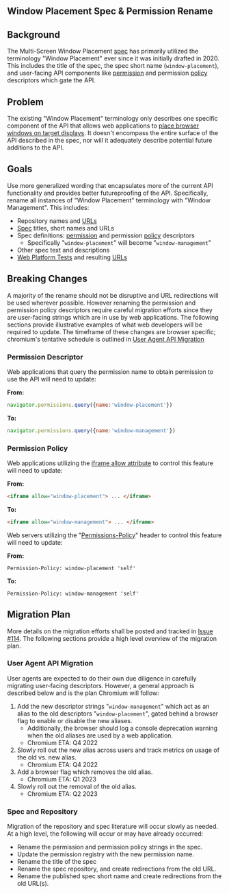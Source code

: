 ## Window Placement Spec & Permission Rename
## Background
The Multi-Screen Window Placement [spec](https://w3c.github.io/window-placement/) has primarily utilized the terminology "Window Placement" ever since it was initially drafted in 2020. This includes the title of the spec, the spec short name (`window-placement`), and user-facing API components like [permission](https://w3c.github.io/window-placement/#api-permission-api-integration) and permission [policy](https://w3c.github.io/window-placement/#api-permission-policy-integration) descriptors which gate the API.

## Problem
The existing "Window Placement" terminology only describes one specific component of the API that allows web applications to [place browser windows on target displays](https://w3c.github.io/window-placement/#api-window-attribute-and-method-definition-changes). It doesn't encompass the entire surface of the API described in the spec, nor will it adequately describe potential future additions to the API.

## Goals
Use more generalized wording that encapsulates more of the current API functionality and provides better futureproofing of the API. Specifically, rename all instances of "Window Placement" terminology with "Window Management". This includes:
*   Repository names and [URLs](https://github.com/w3c/window-placement)
*   [Spec](https://w3c.github.io/window-placement) titles, short names and URLs
*   Spec definitions: [permission](https://w3c.github.io/window-placement/#api-permission-api-integration) and permission [policy](https://w3c.github.io/window-placement/#api-permission-policy-integration) descriptors
    *   Specifically "`window-placement`" will become "`window-management`"
*   Other spec text and descriptions
*   [Web Platform Tests](https://github.com/web-platform-tests/wpt/tree/master/window-placement) and resulting [URLs](https://wpt.live/window-placement/)

## Breaking Changes
A majority of the rename should not be disruptive and URL redirections will be used wherever possible. However renaming the permission and permission policy descriptors require careful migration efforts since they are user-facing strings which are in use by web applications. The following sections provide illustrative examples of what web developers will be required to update. The timeframe of these changes are browser specific; chromium's tentative schedule is outlined in [User Agent API Migration](#user-agent-api-migration)

### Permission Descriptor
Web applications that query the permission name to obtain permission to use the API will need to update:

**From:**
```js
navigator.permissions.query({name:'window-placement'})
```

**To:**
```js
navigator.permissions.query({name:'window-management'})
```
### Permission Policy
Web applications utilizing the [iframe allow attribute](https://w3c.github.io/webappsec-permissions-policy/#iframe-allow-attribute) to control this feature will need to update:

**From:**
```html
<iframe allow="window-placement"> ... </iframe>
```

**To:**
```html
<iframe allow="window-management"> ... </iframe>
```
Web servers utilizing the "[Permissions-Policy](https://w3c.github.io/webappsec-permissions-policy/#permissions-policy-http-header-field)" header to control this feature will need to update:

**From:**
```
Permission-Policy: window-placement 'self'
```

**To:**
```
Permission-Policy: window-management 'self'
```

## Migration Plan
More details on the migration efforts shall be posted and tracked in [Issue #114](https://github.com/w3c/window-placement/issues/114). The following sections provide a high level overview of the migration plan.


### User Agent API Migration
User agents are expected to do their own due diligence in carefully migrating user-facing descriptors. However, a general approach is described below and is the plan Chromium will follow:
1. Add the new descriptor strings "`window-management`" which act as an alias to the old descriptors "`window-placement`", gated behind a browser flag to enable or disable the new aliases.
    * Additionally, the browser should log a console deprecation warning when the old aliases are used by a web application.
    * Chromium ETA: Q4 2022
2. Slowly roll out the new alias across users and track metrics on usage of the old vs. new alias.
    * Chromium ETA: Q4 2022
3. Add a browser flag which removes the old alias.
    * Chromium ETA: Q1 2023
4. Slowly roll out the removal of the old alias.
    * Chromium ETA: Q2 2023

### Spec and Repository
Migration of the repository and spec literature will occur slowly as needed. At a high level, the following will occur or may have already occurred:
*   Rename the permission and permission policy strings in the spec.
*   Update the permission registry with the new permission name.
*   Rename the title of the spec
*   Rename the spec repository, and create redirections from the old URL.
*   Rename the published spec short name and create redirections from the old URL(s).